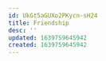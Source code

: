 ```yaml
---
id: UkGt5aGUXo2PKycn-sH24
title: Friendship
desc: ''
updated: 1639759645942
created: 1639759645942
---
```


